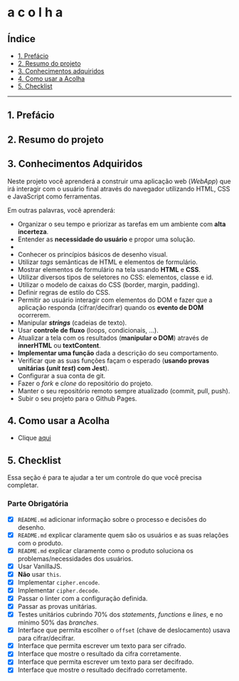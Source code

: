 # a c o l h a

## Índice

* [1. Prefácio](#1-prefácio)
* [2. Resumo do projeto](#2-resumo-do-projeto)
* [3. Conhecimentos adquiridos](#3-conhecimentos-adquiridos)
* [4. Como usar a Acolha](#4-como-usar-a-acolha)
* [5. Checklist](#5-checklist)

***

## 1. Prefácio



## 2. Resumo do projeto


## 3. Conhecimentos Adquiridos

Neste projeto você aprenderá a construir uma aplicação web (_WebApp_) que irá
interagir com o usuário final através do navegador utilizando HTML, CSS e
JavaScript como ferramentas.

Em outras palavras, você aprenderá:

* Organizar o seu tempo e priorizar as tarefas em um ambiente com **alta
  incerteza**.
* Entender as **necessidade do usuário** e propor uma solução.
* 
* Conhecer os princípios básicos de desenho visual.
* Utilizar _tags_ semânticas de HTML e elementos de formulário.
* Mostrar elementos de formulário na tela usando **HTML** e **CSS**.
* Utilizar diversos tipos de seletores no CSS: elementos, classe e id.
* Utilizar o modelo de caixas do CSS (border, margin, padding).
* Definir regras de estilo do CSS.
* Permitir ao usuário interagir com elementos do DOM e fazer que a aplicação
  responda (cifrar/decifrar) quando os **evento de DOM** ocorrerem.
* Manipular _**strings**_ (cadeias de texto).
* Usar **controle de fluxo** (loops, condicionais, ...).
* Atualizar a tela com os resultados (**manipular o DOM**) através de
  **innerHTML** ou **textContent**.
* **Implementar uma função** dada a descrição do seu comportamento.
* Verificar que as suas funções façam o esperado (**usando provas unitárias
  (_unit test_) com Jest**).
* Configurar a sua conta de git.
* Fazer o _fork_ e _clone_ do repositório do projeto.
* Manter o seu repositório remoto sempre atualizado (commit, pull, push).
* Subir o seu projeto para o Github Pages.

## 4. Como usar a Acolha

* Clique [aqui](https://jessicabrunhara.github.io/SAP004-cipher/)


## 5. Checklist

Essa seção é para te ajudar a ter um controle do que você precisa completar.

### Parte Obrigatória

* [X] `README.md` adicionar informação sobre o processo e decisões do desenho.
* [x] `README.md` explicar claramente quem são os usuários e as suas relações
  com o produto.
* [x] `README.md` explicar claramente como o produto soluciona os
  problemas/necessidades dos usuários.
* [x] Usar VanillaJS.
* [x] **Não** usar `this`.
* [x] Implementar `cipher.encode`.
* [x] Implementar `cipher.decode`.
* [x] Passar o linter com a configuração definida.
* [x] Passar as provas unitárias.
* [x] Testes unitários cubrindo 70% dos _statements_, _functions_ e _lines_, e
  no mínimo 50% das _branches_.
* [x] Interface que permita escolher o `offset` (chave de deslocamento) usava
  para cifrar/decifrar.
* [x] Interface que permita escrever um texto para ser cifrado.
* [x] Interface que mostre o resultado da cifra corretamente.
* [x] Interface que permita escrever um texto para ser decifrado.
* [x] Interface que mostre o resultado decifrado corretamente.
